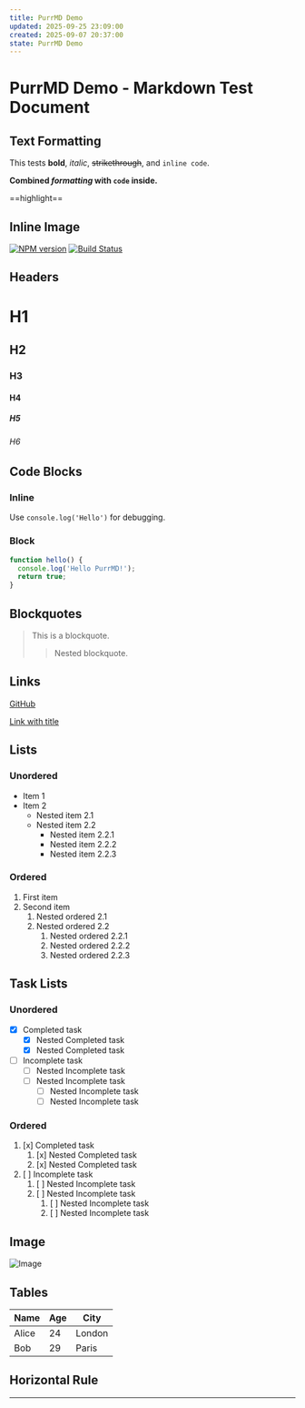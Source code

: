 ```yaml
---
title: PurrMD Demo
updated: 2025-09-25 23:09:00
created: 2025-09-07 20:37:00
state: PurrMD Demo
---
```


# PurrMD Demo - Markdown Test Document

## Text Formatting

This tests **bold**, *italic*, ~~strikethrough~~, and `inline code`.

**Combined *formatting* with `code` inside.**

==highlight==

## Inline Image

[![NPM version](https://img.shields.io/npm/v/purrmd.svg?style=flat-square)](https://npmjs.org/package/purrmd) [![Build Status](https://github.com/luoluoqixi/purrmd/actions/workflows/release.yml/badge.svg)](https://github.com/luoluoqixi/purrmd/actions/workflows/release.yml)

## Headers

# H1
## H2
### H3
#### H4
##### H5
###### H6

## Code Blocks

### Inline

Use `console.log('Hello')` for debugging.

### Block

```javascript
function hello() {
  console.log('Hello PurrMD!');
  return true;
}
```

## Blockquotes

> This is a blockquote.
>> Nested blockquote.

## Links

[GitHub](https://github.com/luoluoqixi/purrmd)

[Link with title](https://github.com/luoluoqixi/purrmd "PurrMD")

## Lists

### Unordered

- Item 1
- Item 2
    - Nested item 2.1
    - Nested item 2.2
        - Nested item 2.2.1
        - Nested item 2.2.2
        - Nested item 2.2.3

### Ordered

1. First item
2. Second item
    1. Nested ordered 2.1
    2. Nested ordered 2.2
        1. Nested ordered 2.2.1
        2. Nested ordered 2.2.2
        3. Nested ordered 2.2.3

## Task Lists

### Unordered

- [x] Completed task
    - [x] Nested Completed task
    - [x] Nested Completed task
- [ ] Incomplete task
    - [ ] Nested Incomplete task
    - [ ] Nested Incomplete task
        - [ ] Nested Incomplete task
        - [ ] Nested Incomplete task

### Ordered

1. [x] Completed task
    1. [x] Nested Completed task
    2. [x] Nested Completed task
2. [ ] Incomplete task
    1. [ ] Nested Incomplete task
    2. [ ] Nested Incomplete task
        1. [ ] Nested Incomplete task
        2. [ ] Nested Incomplete task

## Image

![Image](https://i0.pickpik.com/photos/548/90/482/sunrise-phu-quoc-island-ocean-preview.jpg)

## Tables

| Name   | Age | City    |
| ------ | --- | ------- |
| Alice  | 24  | London  |
| Bob    | 29  | Paris   |


## Horizontal Rule

---

